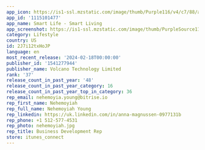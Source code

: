 ```yaml
---
app_icon: https://is1-ssl.mzstatic.com/image/thumb/Purple116/v4/c7/88/a4/c788a481-d13f-27dd-d1b1-67bab56a0ddf/AppIcon-0-0-1x_U007emarketing-0-7-0-0-85-220.png/1024x1024bb.png
app_id: '1115101477'
app_name: Smart Life - Smart Living
app_screenshot: https://is1-ssl.mzstatic.com/image/thumb/PurpleSource112/v4/0d/39/b5/0d39b5f5-2148-e62d-538c-d61ee029bdfd/405e09af-dd32-4baf-a3bf-4a3938cd5aee_EN_XR_1242_U002a2688_1_U5907_U4efd@3x.png/1242x2688bb.png
category: Lifestyle
country: US
id: 2J7i12txHoJP
language: en
most_recent_release: '2024-02-18T00:00:00'
publisher_id: '1541277944'
publisher_name: Volcano Technology Limited
rank: '37'
release_count_in_past_year: '48'
release_count_in_past_year_category: 16
release_count_in_past_year_top_in_category: 36
rep_email: nehemoyia.young@bitrise.io
rep_first_name: Nehemoyiah
rep_full_name: Nehemoyiah Young
rep_linkedin: https://uk.linkedin.com/in/anna-magnussen-0977131b
rep_phone: +1 512-577-4531
rep_photo: nehemoyiah.jpg
rep_title: Business Development Rep
store: itunes_connect
---
```


